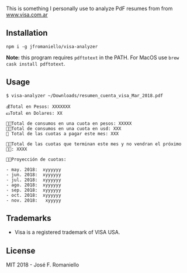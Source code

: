 This is something I personally use to analyze PdF resumes from from www.visa.com.ar

## Installation

```
npm i -g jfromaniello/visa-analyzer
```
**Note:** this program requires `pdftotext` in the PATH. For MacOS use `brew cask install pdftotext`.

## Usage

```
$ visa-analyzer ~/Downloads/resumen_cuenta_visa_Mar_2018.pdf

💰Total en Pesos: XXXXXXX
💵Total en Dolares: XX

🤦🏽Total de consumos en una cuota en pesos: XXXXX
🤦🏽Total de consumos en una cuota en usd: XXX
🤮 Total de las cuotas a pagar este mes: XXX

🙏🏼Total de las cuotas que terminan este mes y no vendran el próximo 🙌🏼: XXXX

🙌🏽Proyección de cuotas:

- may. 2018:  xyyyyyy
- jun. 2018:  xyyyyyy
- jul. 2018:  xyyyyyy
- ago. 2018:  xyyyyyy
- sep. 2018:  xyyyyyy
- oct. 2018:  xyyyyyy
- nov. 2018:   xyyyyy
```

## Trademarks

* Visa is a registered trademark of VISA USA.

## License

MIT 2018 - José F. Romaniello